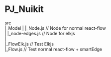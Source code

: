 # PJ_Nuikit
src<br />
|_Model
|   |_Node.js // Node for normal react-flow<br />
|   |_node-edges.js // Node for elkjs<br />
|<br />
|_FlowElk.js // Test Elkjs <br />
|_Flow.js // Test normal react-flow + smartEdge<br />
